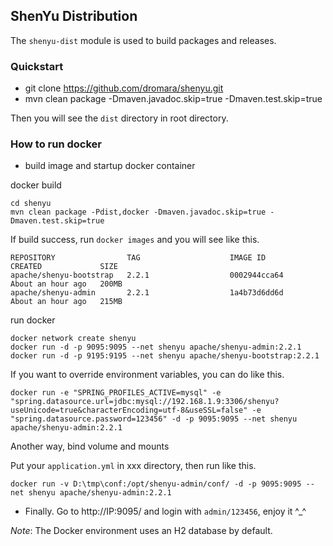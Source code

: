 ## ShenYu Distribution

The `shenyu-dist` module is used to build packages and releases.

### Quickstart

* git clone https://github.com/dromara/shenyu.git
* mvn clean package -Dmaven.javadoc.skip=true -Dmaven.test.skip=true

Then you will see the `dist` directory in root directory.

### How to run docker
* build image and startup docker container

docker build
```
cd shenyu 
mvn clean package -Pdist,docker -Dmaven.javadoc.skip=true -Dmaven.test.skip=true
```

If build success, run `docker images` and you will see like this.
```
REPOSITORY                TAG                    IMAGE ID            CREATED             SIZE
apache/shenyu-bootstrap   2.2.1                  0002944cca64        About an hour ago   200MB
apache/shenyu-admin       2.2.1                  1a4b73d6dd6d        About an hour ago   215MB
```

run docker
```
docker network create shenyu
docker run -d -p 9095:9095 --net shenyu apache/shenyu-admin:2.2.1
docker run -d -p 9195:9195 --net shenyu apache/shenyu-bootstrap:2.2.1
```

If you want to override environment variables, you can do like this.

```
docker run -e "SPRING_PROFILES_ACTIVE=mysql" -e "spring.datasource.url=jdbc:mysql://192.168.1.9:3306/shenyu?useUnicode=true&characterEncoding=utf-8&useSSL=false" -e "spring.datasource.password=123456" -d -p 9095:9095 --net shenyu apache/shenyu-admin:2.2.1
```

Another way, bind volume and mounts

Put your `application.yml` in xxx directory, then run like this.

`docker run -v D:\tmp\conf:/opt/shenyu-admin/conf/ -d -p 9095:9095 --net shenyu apache/shenyu-admin:2.2.1`

* Finally. Go to http://IP:9095/ and login with `admin/123456`, enjoy it ^_^

_Note_: The Docker environment uses an H2 database by default.


